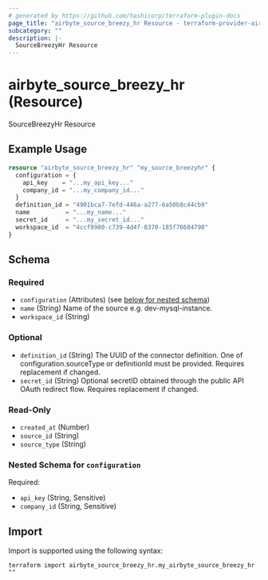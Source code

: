 ```yaml
---
# generated by https://github.com/hashicorp/terraform-plugin-docs
page_title: "airbyte_source_breezy_hr Resource - terraform-provider-airbyte"
subcategory: ""
description: |-
  SourceBreezyHr Resource
---
```


# airbyte_source_breezy_hr (Resource)

SourceBreezyHr Resource

## Example Usage

```terraform
resource "airbyte_source_breezy_hr" "my_source_breezyhr" {
  configuration = {
    api_key    = "...my_api_key..."
    company_id = "...my_company_id..."
  }
  definition_id = "4901bca7-7efd-446a-a277-6a50b8c44cb9"
  name          = "...my_name..."
  secret_id     = "...my_secret_id..."
  workspace_id  = "4ccf8980-c739-4d4f-8370-185f76684798"
}
```

<!-- schema generated by tfplugindocs -->
## Schema

### Required

- `configuration` (Attributes) (see [below for nested schema](#nestedatt--configuration))
- `name` (String) Name of the source e.g. dev-mysql-instance.
- `workspace_id` (String)

### Optional

- `definition_id` (String) The UUID of the connector definition. One of configuration.sourceType or definitionId must be provided. Requires replacement if changed.
- `secret_id` (String) Optional secretID obtained through the public API OAuth redirect flow. Requires replacement if changed.

### Read-Only

- `created_at` (Number)
- `source_id` (String)
- `source_type` (String)

<a id="nestedatt--configuration"></a>
### Nested Schema for `configuration`

Required:

- `api_key` (String, Sensitive)
- `company_id` (String, Sensitive)

## Import

Import is supported using the following syntax:

```shell
terraform import airbyte_source_breezy_hr.my_airbyte_source_breezy_hr ""
```
